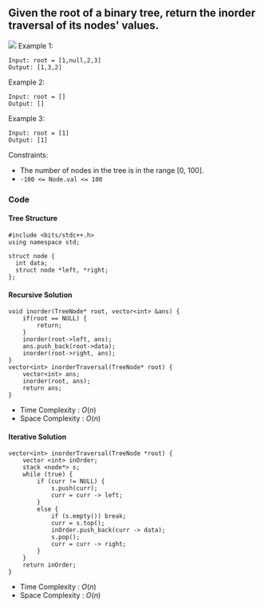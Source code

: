 ## Given the root of a binary tree, return the inorder traversal of its nodes' values.
![](https://assets.leetcode.com/uploads/2020/09/15/inorder_1.jpg)
Example 1:
```
Input: root = [1,null,2,3]
Output: [1,3,2]
```
Example 2:
```
Input: root = []
Output: []
```
Example 3:
```
Input: root = [1]
Output: [1]
```
Constraints:
- The number of nodes in the tree is in the range [0, 100].
- ```-100 <= Node.val <= 100```

### Code
#### Tree Structure
```
#include <bits/stdc++.h>
using namespace std;

struct node {
  int data;
  struct node *left, *right;
};
```

#### Recursive Solution
```
void inorder(TreeNode* root, vector<int> &ans) {
    if(root == NULL) {
        return;
    }
    inorder(root->left, ans);
    ans.push_back(root->data);
    inorder(root->right, ans);
}
vector<int> inorderTraversal(TreeNode* root) {
    vector<int> ans;
    inorder(root, ans);
    return ans;
}
```
- Time Complexity : $O(n)$
- Space Complexity : $O(n)$

#### Iterative Solution
```
vector<int> inorderTraversal(TreeNode *root) {
    vector <int> inOrder;
    stack <node*> s;
    while (true) {
        if (curr != NULL) {
            s.push(curr);
            curr = curr -> left;
        } 
        else {
            if (s.empty()) break;
            curr = s.top();
            inOrder.push_back(curr -> data);
            s.pop();
            curr = curr -> right;
        }
    }
    return inOrder;
}
```
- Time Complexity : $O(n)$
- Space Complexity : $O(n)$